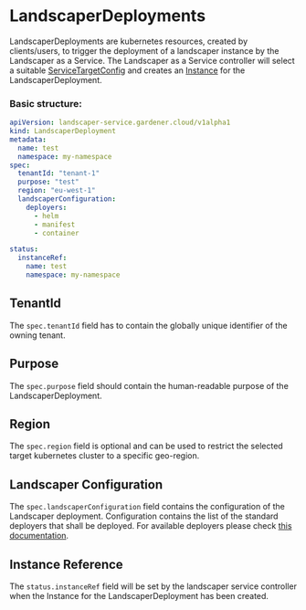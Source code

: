 <!--
SPDX-FileCopyrightText: 2022 "SAP SE or an SAP affiliate company and Gardener contributors"

SPDX-License-Identifier: Apache-2.0
-->

# LandscaperDeployments

LandscaperDeployments are kubernetes resources, created by clients/users, to trigger the deployment of a landscaper instance by 
the Landscaper as a Service. The Landscaper as a Service controller will select a suitable [ServiceTargetConfig](ServiceTargetConfigs.md) 
and creates an [Instance](Instances.md) for the LandscaperDeployment.

### Basic structure:

```yaml
apiVersion: landscaper-service.gardener.cloud/v1alpha1
kind: LandscaperDeployment
metadata:
  name: test
  namespace: my-namespace
spec:
  tenantId: "tenant-1"
  purpose: "test"
  region: "eu-west-1"
  landscaperConfiguration:
    deployers:
      - helm
      - manifest
      - container

status:
  instanceRef:
    name: test
    namespace: my-namespace
```

## TenantId

The `spec.tenantId` field has to contain the globally unique identifier of the owning tenant.

## Purpose

The `spec.purpose` field should contain the human-readable purpose of the LandscaperDeployment. 


## Region

The `spec.region` field is optional and can be used to restrict the selected target kubernetes cluster to a specific geo-region.


## Landscaper Configuration

The `spec.landscaperConfiguration` field contains the configuration of the Landscaper deployment.
Configuration contains the list of the standard deployers that shall be deployed.
For available deployers please check [this documentation](https://github.com/gardener/landscaper/tree/master/docs/deployer).

## Instance Reference

The `status.instanceRef` field will be set by the landscaper service controller when the Instance for the LandscaperDeployment has been created.
